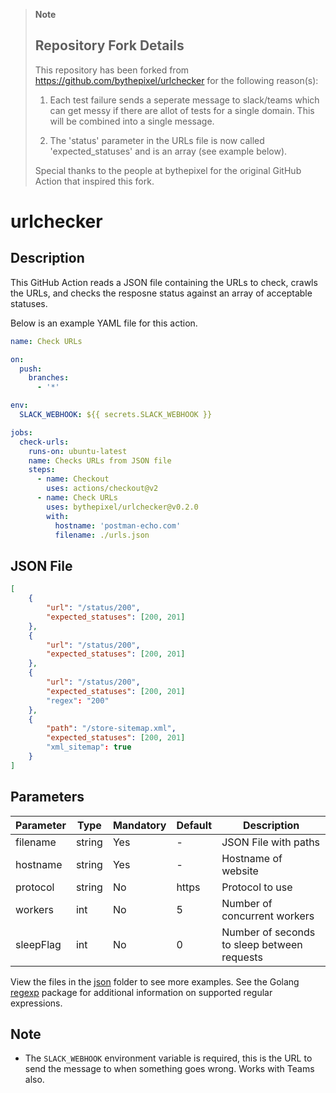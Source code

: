 > **Note**
> ## Repository Fork Details
> This repository has been forked from https://github.com/bythepixel/urlchecker for the following reason(s):
>
> 1. Each test failure sends a seperate message to slack/teams which can get messy if there are allot of tests for a single domain. This will be combined into a single message.  
>
> 2. The 'status' parameter in the URLs file is now called 'expected_statuses' and is an array (see example below).
>
> Special thanks to the people at bythepixel for the original GitHub Action that inspired this fork.

# urlchecker

## Description
This GitHub Action reads a JSON file containing the URLs to check, crawls the URLs, and checks the resposne status against an array of acceptable statuses.

Below is an example YAML file for this action.

```yaml
name: Check URLs

on:
  push:
    branches:
      - '*'

env:
  SLACK_WEBHOOK: ${{ secrets.SLACK_WEBHOOK }}

jobs:
  check-urls:
    runs-on: ubuntu-latest
    name: Checks URLs from JSON file
    steps:
      - name: Checkout
        uses: actions/checkout@v2
      - name: Check URLs
        uses: bythepixel/urlchecker@v0.2.0
        with:
          hostname: 'postman-echo.com'
          filename: ./urls.json
```

## JSON File

```json
[
    {
        "url": "/status/200",
        "expected_statuses": [200, 201]
    },
    {
        "url": "/status/200",
        "expected_statuses": [200, 201]
    },
    {
        "url": "/status/200",
        "expected_statuses": [200, 201]
        "regex": "200"
    },
    {
        "path": "/store-sitemap.xml",
        "expected_statuses": [200, 201]
        "xml_sitemap": true
    }
]
```
## Parameters

| Parameter   | Type     | Mandatory | Default | Description                                        |
|-------------|----------|-----------|---------|----------------------------------------------------|
| filename    | string   | Yes       | -       | JSON File with paths                              |
| hostname    | string   | Yes       | -       | Hostname of website                               |
| protocol    | string   | No        | https   | Protocol to use                                   |
| workers     | int      | No        | 5       | Number of concurrent workers                      |
| sleepFlag   | int      | No        | 0       | Number of seconds to sleep between requests      |


View the files in the [json](json) folder to see more examples. See the Golang
[regexp][1] package for additional information on supported regular expressions.

## Note
* The `SLACK_WEBHOOK` environment variable is required, this is the URL to send the message to when something goes wrong. Works with Teams also.

[1]: https://pkg.go.dev/regexp
